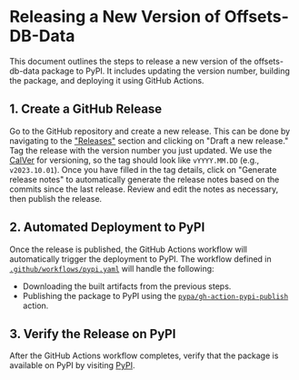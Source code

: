 # Releasing a New Version of Offsets-DB-Data

This document outlines the steps to release a new version of the offsets-db-data package to PyPI. It includes updating the version number, building the package, and deploying it using GitHub Actions.

## 1. Create a GitHub Release

Go to the GitHub repository and create a new release. This can be done by navigating to the ["Releases"](https://github.com/carbonplan/offsets-db-data/releases) section and clicking on "Draft a new release." Tag the release with the version number you just updated. We use the [CalVer](https://calver.org/) for versioning, so the tag should look like `vYYYY.MM.DD` (e.g., `v2023.10.01`). Once you have filled in the tag details, click on "Generate release notes" to automatically generate the release notes based on the commits since the last release. Review and edit the notes as necessary, then publish the release.

## 2. Automated Deployment to PyPI

Once the release is published, the GitHub Actions workflow will automatically trigger the deployment to PyPI. The workflow defined in [`.github/workflows/pypi.yaml`](https://github.com/carbonplan/offsets-db-data/blob/main/.github/workflows/pypi.yaml) will handle the following:

- Downloading the built artifacts from the previous steps.
- Publishing the package to PyPI using the [`pypa/gh-action-pypi-publish`](https://github.com/pypa/gh-action-pypi-publish) action.

## 3. Verify the Release on PyPI

After the GitHub Actions workflow completes, verify that the package is available on PyPI by visiting [PyPI](https://pypi.org/project/offsets-db-data/).
